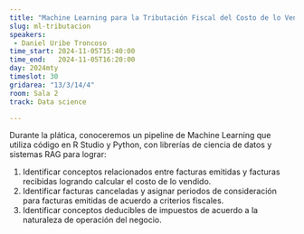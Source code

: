 ```yaml
---
title: "Machine Learning para la Tributación Fiscal del Costo de lo Vendido"
slug: ml-tributacion
speakers:
 - Daniel Uribe Troncoso
time_start: 2024-11-05T15:40:00
time_end:   2024-11-05T16:20:00
day: 2024mty
timeslot: 30
gridarea: "13/3/14/4"
room: Sala 2
track: Data science

---
```


Durante la plática, conoceremos un pipeline de Machine Learning que utiliza código en R Studio y Python, con librerías de ciencia de datos y sistemas RAG para lograr:
1. Identificar conceptos relacionados entre facturas emitidas y facturas recibidas logrando calcular el costo de lo vendido.
2. Identificar facturas canceladas y asignar periodos de consideración para facturas emitidas de acuerdo a criterios fiscales.
3. Identificar conceptos deducibles de impuestos de acuerdo a la naturaleza de operación del negocio.
